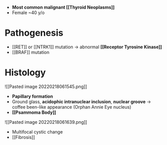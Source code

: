- **Most common malignant [[Thyroid Neoplasms]]**
- Female ~40 y/o

# Pathogenesis
- [[RET]] or [[NTRK1]] mutation → abnormal **[[Receptor Tyrosine Kinase]]**
- [[BRAF]] mutation

# Histology

![[Pasted image 20220218061545.png]]

- **Papillary formation**
- Ground glass, **acidophic intranuclear inclusion**, **nuclear groove** → coffee been-like appearance (Orphan Annie Eye nucleus)
- **[[Psammoma Body]]**

![[Pasted image 20220218061639.png]]

- Multifocal cystic change
- [[Fibrosis]]